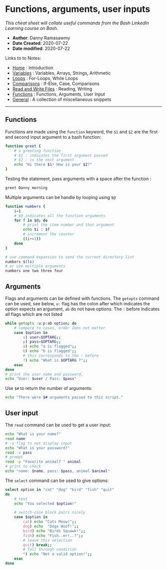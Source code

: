 # Functions, arguments, user inputs
*This cheat sheet will collate useful commands from the Bash LinkedIn Learning course on Bash.*

- **Author**: Danny Ramasawmy
- **Date Created**: 2020-07-22
- **Date modified**: 2020-07-22

Links to to Notes:
- [Home](./bash_notes) : Introduction  
- [Variables](./bash_notes_variables) : Variables, Arrays, Strings, Arithmetic  
- [Loops](./bash_notes_loops) : For-Loops, While Loops
- [Comparisons](./bash_notes_comparisons) : If-Else, Case, Comparisons
- [Read and Write Files](./bash_notes_rw_files) : Reading, Writing
- [Functions](./bash_notes_functions) : Functions, Arguments, User Input
- [General](./bash_notes_general) : A collection of miscellaneous snippets

-----------
## Functions
Functions are made using the `function` keyword, the `$1` and `$2` are the first and second input argument to a bash function:
```bash
function greet {
	# a greeting function
	# $1 : indicates the first argument passed
	# $2 : is the next argument
	echo "Hi there $1! How is your $2?"
}
```
Testing the statement, pass arguments with a space after the function
:
```bash
greet Danny morning
```
Multiple arguments can be handle by looping using `$@` 
```bash
function numbers {
	i=1
	# $@ indicates all the function arguments
	for f in $@; do
		# print the item number and that argument
		echo $i : $f
		# increment the counter
		((i+=1))
	done
}

# use command expansion to send the current directory list
numbers $(ls)
# or use multiple arguments 
numbers one two three four
```

## Arguments
Flags and arguments can be defined with functions. The `getopts` command can be used, see below, `u:` flag has the colon after which indicates the option expects an argument, `ab` do not have options. The `:` before indicates all flags which are not listed

```bash
while getopts :u:p:ab option; do
	# compare to cases, order does not matter
	case $option in
		u) user=$OPTARG;;
		p) pass=$OPTARG;;
		a) echo "a is flagged";;
		b) echo "b is flagged";;
		# this corresponds to the : before
		?) echo "What is $OPTARG ?";;
	esac
done
# print the user name and password, 
echo "User: $user / Pass: $pass"
```
Use `$#` to return the number of arguments:
```bash
echo "There were $# arguments passed to this script."
```

## User input
The `read` command can be used to get a user input:
```bash
echo "What is your name?"
read name
# -s flag to not display input
echo "What is your password?"
read -s pass
# prompt
read -p "Favorite animal? " animal
# print to check
echo "name: $name, pass: $pass, animal $animal"
```
The `select` command can be used to give options:
```bash
select option in "cat" "dog" "bird" "fish" "quit"
do 
	# test
	echo "You selected $option!"

	# switch-case block pairs nicely
	case $option in
		cat) echo "Cats Meow!";;
		dog) echo  "Dogs Woof!";;
		bird) echo "Birds Squawk!";;
		fish) echo "Fish..err..?";;
		# leave this selection
		quit) break;;
		# fall through condition
		*) echo "Not a valid option!";;
	esac
done
```
